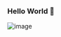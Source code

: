 ### Hello World 👋

![image](https://user-images.githubusercontent.com/80534551/162957842-e39c25ad-03d2-4c48-a3d9-aa1a56251182.png)
